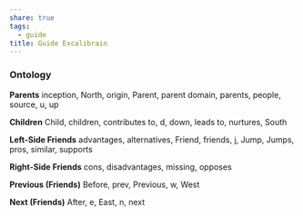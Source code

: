 ```yaml
---
share: true
tags:
  - guide
title: Guide Excalibrain
---
```


### Ontology

**Parents**
inception, North, origin, Parent, parent domain, parents, people, source, u, up

**Children**
Child, children, contributes to, d, down, leads to, nurtures, South

**Left-Side Friends**
advantages, alternatives, Friend, friends, j, Jump, Jumps, pros, similar, supports

**Right-Side Friends**
cons, disadvantages, missing, opposes

**Previous (Friends)**
Before, prev, Previous, w, West

**Next (Friends)**
After, e, East, n, next
